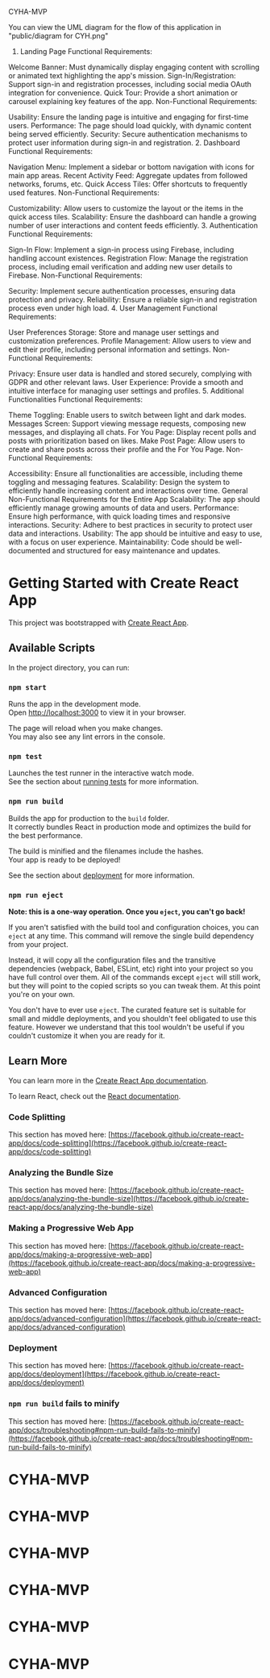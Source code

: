 CYHA-MVP 

You can view the UML diagram for the flow of this application in "public/diagram for CYH.png"

1. Landing Page
Functional Requirements:

Welcome Banner: Must dynamically display engaging content with scrolling or animated text highlighting the app's mission.
Sign-In/Registration: Support sign-in and registration processes, including social media OAuth integration for convenience.
Quick Tour: Provide a short animation or carousel explaining key features of the app.
Non-Functional Requirements:

Usability: Ensure the landing page is intuitive and engaging for first-time users.
Performance: The page should load quickly, with dynamic content being served efficiently.
Security: Secure authentication mechanisms to protect user information during sign-in and registration.
2. Dashboard
Functional Requirements:

Navigation Menu: Implement a sidebar or bottom navigation with icons for main app areas.
Recent Activity Feed: Aggregate updates from followed networks, forums, etc.
Quick Access Tiles: Offer shortcuts to frequently used features.
Non-Functional Requirements:

Customizability: Allow users to customize the layout or the items in the quick access tiles.
Scalability: Ensure the dashboard can handle a growing number of user interactions and content feeds efficiently.
3. Authentication
Functional Requirements:

Sign-In Flow: Implement a sign-in process using Firebase, including handling account existences.
Registration Flow: Manage the registration process, including email verification and adding new user details to Firebase.
Non-Functional Requirements:

Security: Implement secure authentication processes, ensuring data protection and privacy.
Reliability: Ensure a reliable sign-in and registration process even under high load.
4. User Management
Functional Requirements:

User Preferences Storage: Store and manage user settings and customization preferences.
Profile Management: Allow users to view and edit their profile, including personal information and settings.
Non-Functional Requirements:

Privacy: Ensure user data is handled and stored securely, complying with GDPR and other relevant laws.
User Experience: Provide a smooth and intuitive interface for managing user settings and profiles.
5. Additional Functionalities
Functional Requirements:

Theme Toggling: Enable users to switch between light and dark modes.
Messages Screen: Support viewing message requests, composing new messages, and displaying all chats.
For You Page: Display recent polls and posts with prioritization based on likes.
Make Post Page: Allow users to create and share posts across their profile and the For You Page.
Non-Functional Requirements:

Accessibility: Ensure all functionalities are accessible, including theme toggling and messaging features.
Scalability: Design the system to efficiently handle increasing content and interactions over time.
General Non-Functional Requirements for the Entire App
Scalability: The app should efficiently manage growing amounts of data and users.
Performance: Ensure high performance, with quick loading times and responsive interactions.
Security: Adhere to best practices in security to protect user data and interactions.
Usability: The app should be intuitive and easy to use, with a focus on user experience.
Maintainability: Code should be well-documented and structured for easy maintenance and updates.

# Getting Started with Create React App

This project was bootstrapped with [Create React App](https://github.com/facebook/create-react-app).

## Available Scripts

In the project directory, you can run:

### `npm start`

Runs the app in the development mode.\
Open [http://localhost:3000](http://localhost:3000) to view it in your browser.

The page will reload when you make changes.\
You may also see any lint errors in the console.

### `npm test`

Launches the test runner in the interactive watch mode.\
See the section about [running tests](https://facebook.github.io/create-react-app/docs/running-tests) for more information.

### `npm run build`

Builds the app for production to the `build` folder.\
It correctly bundles React in production mode and optimizes the build for the best performance.

The build is minified and the filenames include the hashes.\
Your app is ready to be deployed!

See the section about [deployment](https://facebook.github.io/create-react-app/docs/deployment) for more information.

### `npm run eject`

**Note: this is a one-way operation. Once you `eject`, you can't go back!**

If you aren't satisfied with the build tool and configuration choices, you can `eject` at any time. This command will remove the single build dependency from your project.

Instead, it will copy all the configuration files and the transitive dependencies (webpack, Babel, ESLint, etc) right into your project so you have full control over them. All of the commands except `eject` will still work, but they will point to the copied scripts so you can tweak them. At this point you're on your own.

You don't have to ever use `eject`. The curated feature set is suitable for small and middle deployments, and you shouldn't feel obligated to use this feature. However we understand that this tool wouldn't be useful if you couldn't customize it when you are ready for it.

## Learn More

You can learn more in the [Create React App documentation](https://facebook.github.io/create-react-app/docs/getting-started).

To learn React, check out the [React documentation](https://reactjs.org/).

### Code Splitting

This section has moved here: [https://facebook.github.io/create-react-app/docs/code-splitting](https://facebook.github.io/create-react-app/docs/code-splitting)

### Analyzing the Bundle Size

This section has moved here: [https://facebook.github.io/create-react-app/docs/analyzing-the-bundle-size](https://facebook.github.io/create-react-app/docs/analyzing-the-bundle-size)

### Making a Progressive Web App

This section has moved here: [https://facebook.github.io/create-react-app/docs/making-a-progressive-web-app](https://facebook.github.io/create-react-app/docs/making-a-progressive-web-app)

### Advanced Configuration

This section has moved here: [https://facebook.github.io/create-react-app/docs/advanced-configuration](https://facebook.github.io/create-react-app/docs/advanced-configuration)

### Deployment

This section has moved here: [https://facebook.github.io/create-react-app/docs/deployment](https://facebook.github.io/create-react-app/docs/deployment)

### `npm run build` fails to minify

This section has moved here: [https://facebook.github.io/create-react-app/docs/troubleshooting#npm-run-build-fails-to-minify](https://facebook.github.io/create-react-app/docs/troubleshooting#npm-run-build-fails-to-minify)
# CYHA-MVP
# CYHA-MVP
# CYHA-MVP
# CYHA-MVP
# CYHA-MVP
# CYHA-MVP
